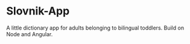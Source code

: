 Slovnik-App
===========

A little dictionary app for adults belonging to bilingual toddlers. Build on Node and Angular.
